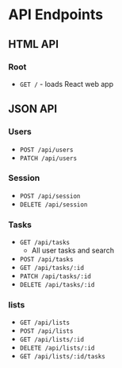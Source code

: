# API Endpoints

## HTML API

### Root

- `GET /` - loads React web app

## JSON API

### Users

- `POST /api/users`
- `PATCH /api/users`

### Session

- `POST /api/session`
- `DELETE /api/session`

### Tasks

- `GET /api/tasks`
  - All user tasks and search
- `POST /api/tasks`
- `GET /api/tasks/:id`
- `PATCH /api/tasks/:id`
- `DELETE /api/tasks/:id`

### lists

- `GET /api/lists`
- `POST /api/lists`
- `GET /api/lists/:id`
- `DELETE /api/lists/:id`
- `GET /api/lists/:id/tasks`
